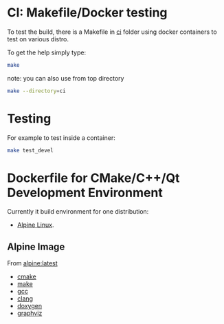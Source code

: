 # CI: Makefile/Docker testing
To test the build, there is a Makefile in [ci](.) folder using
docker containers to test on various distro.

To get the help simply type:
```sh
make
```

note: you can also use from top directory
```sh
make --directory=ci
```

# Testing
For example to test inside a container:
```sh
make test_devel
```

# Dockerfile for CMake/C++/Qt Development Environment
Currently it build environment for one distribution:
* [Alpine Linux](https://alpinelinux.org/).

## Alpine Image

From [alpine:latest](https://hub.docker.com/r/alpine/)
* [cmake](https://pkgs.alpinelinux.org/package/edge/main/x86_64/cmake)
* [make](https://pkgs.alpinelinux.org/package/edge/main/x86_64/make)
* [gcc](https://pkgs.alpinelinux.org/package/edge/main/x86_64/gcc)
* [clang](https://pkgs.alpinelinux.org/package/edge/main/x86_64/clang)
* [doxygen](https://pkgs.alpinelinux.org/package/edge/main/x86_64/doxygen)
* [graphviz](https://pkgs.alpinelinux.org/package/edge/main/x86_64/graphviz)
